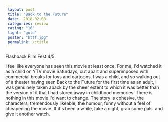 ```yaml
---
 layout: post
 title: "Back to the Future"
 date:  2018-02-08
 categories: review 
 rating: "10"
 light: "gold"
 poster: "bttf.jpg"
 permalink: /:title
---
```


Flashback Film Fest 4/5.

I feel like everyone has seen this movie at least once. For me, I'd watched it as a child on YTV movie Saturdays, cut apart and superimposed with commercial breaks for toys and cartoons. I was a child, and so walking out of a theater having seen Back to the Future for the first time as an adult, I was genuinely taken aback by the sheer extent to which it was better than the version of it that I had stored away in childhood memories. There is nothing in this movie I'd want to change. The story is cohesive, the characters, tremendously likeable, the humour, funny without a feel of cheapening the movie. If it's been a while, take a night, grab some pals, and give it another watch.